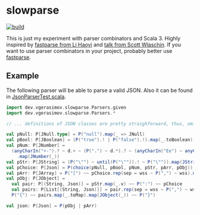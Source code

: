 # slowparse

[![build](https://img.shields.io/github/workflow/status/wlad031/slowparse/Scala%20CI?label=CI&logo=GitHub&style=flat-square)](https://github.com/wlad031/slowparse/actions)

This is just my experiment with parser combinators and Scala 3. Highly inspired by [fastparse from Li Haoyi](com-lihaoyi.github.io/fastparse) and [talk from Scott Wlaschin](youtube.com/watch?v=RDalzi7mhdY). If you want to use parser combinators in your project, probably better use [fastparse](github.com/com-lihaoyi/fastparse).

## Example

The following parser will be able to parse a valid JSON. Also it can be found in [JsonParserTest.scala](https://github.com/wlad031/slowparse/blob/master/src/test/scala/dev/vgerasimov/slowparse/JsonParserTest.scala).

```scala
import dev.vgerasimov.slowparse.Parsers.given
import dev.vgerasimov.slowparse.Parsers.*

// ... definitions of JSON classes are pretty straighforward, thus, omitted ...

val pNull: P[JNull.type] = P("null").map(_ => JNull)
val pBool: P[JBoolean] = (P("true").! | P("false").!).map(_.toBoolean).map(JBoolean(_))
val pNum: P[JNumber] =
  (anyCharIn("+-").? ~ d.+ ~ (P(".") ~ d.*).? ~ (anyCharIn("Ee") ~ anyCharIn("+-").? ~ d.*).?).!.map(_.toDouble)
    .map(JNumber(_))
val pStr: P[JString] = (P("\"") ~ until(P("\"")).! ~ P("\"")).map(JString(_))
val pChoice: P[Json] = P(choice(pNull, pBool, pNum, pStr, pArr, pObj))
val pArr: P[JArray] = P("[") ~~ pChoice.rep(sep = wss ~ P(",") ~ wss).map(JArray(_)) ~~ P("]")
val pObj: P[JObject] =
  val pair: P[(String, Json)] = pStr.map(_.v) ~~ P(":") ~~ pChoice
  val pairs: P[List[(String, Json)]] = pair.rep(sep = wss ~ P(",") ~ wss)
  P("{") ~~ pairs.map(_.toMap).map(JObject(_)) ~~ P("}")

val json: P[Json] = P(pObj | pArr)
```
